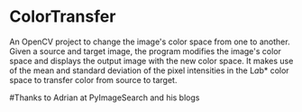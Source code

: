 # ColorTransfer
An OpenCV project to change the image's color space from one to another. Given a source and target image, the program modifies the image's color space and displays the output image with the new color space. It makes use of the mean and standard deviation of the pixel intensities in the L*a*b* color space to transfer color from source to target.

#Thanks to Adrian at PyImageSearch and his blogs

